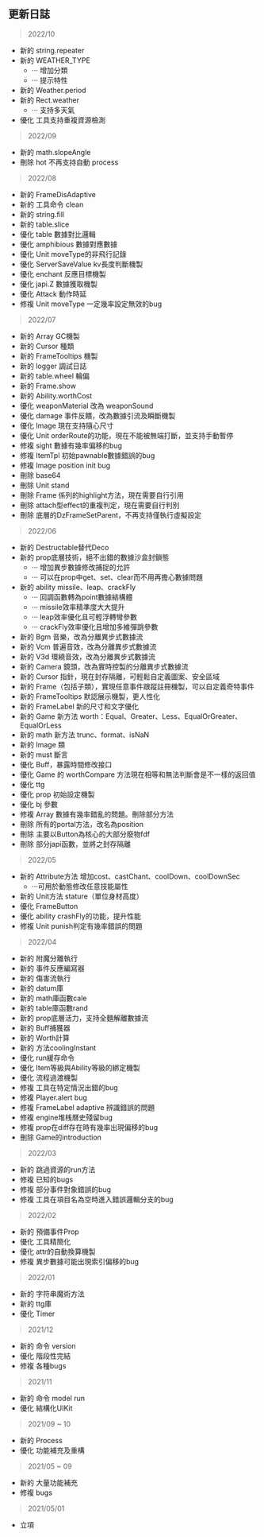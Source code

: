 ## 更新日誌

> 2022/10

* 新的 string.repeater
* 新的 WEATHER_TYPE
  * ··· 增加分類
  * ··· 提示特性
* 新的 Weather.period
* 新的 Rect.weather
  * ··· 支持多天氣
* 優化 工具支持重複資源檢測

> 2022/09

* 新的 math.slopeAngle
* 刪除 hot 不再支持自動 process

> 2022/08

* 新的 FrameDisAdaptive
* 新的 工具命令 clean
* 新的 string.fill
* 新的 table.slice
* 優化 table 數據對比邏輯
* 優化 amphibious 數據對應數據
* 優化 Unit moveType的非飛行記錄
* 優化 ServerSaveValue kv長度判斷機製
* 優化 enchant 反應目標機製
* 優化 japi.Z 數據獲取機製
* 優化 Attack 動作時延
* 修複 Unit moveType 一定幾率設定無效的bug

> 2022/07

* 新的 Array GC機製
* 新的 Cursor 種類
* 新的 FrameTooltips 機製
* 新的 logger 調試日誌
* 新的 table.wheel 輪偏
* 新的 Frame.show
* 新的 Ability.worthCost
* 優化 weaponMaterial 改為 weaponSound
* 優化 damage 事件反饋，改為數據引流及瞬斷機製
* 優化 Image 現在支持隨心尺寸
* 優化 Unit orderRoute的功能，現在不能被無端打斷，並支持手動暫停
* 修複 sight 數據有幾率偏移的bug
* 修複 ItemTpl 初始pawnable數據錯誤的bug
* 修複 Image position init bug
* 刪除 base64
* 刪除 Unit stand
* 刪除 Frame 係列的highlight方法，現在需要自行引用
* 刪除 attach型effect的重複判定，現在需要自行判別
* 刪除 底層的DzFrameSetParent，不再支持僅執行虛擬設定

> 2022/06

* 新的 Destructable替代Deco
* 新的 prop底層技術，絕不出錯的數據沙盒封鎖態
  * ··· 增加異步數據修改捕捉的允許
  * ··· 可以在prop中get、set、clear而不用再擔心數據問題
* 新的 ability missile、leap、crackFly
  * ··· 回調函數轉為point數據結構體
  * ··· missile效率精準度大大提升
  * ··· leap效率優化且可輕浮轉彎參數
  * ··· crackFly效率優化且增加多維彈跳參數
* 新的 Bgm 音樂，改為分離異步式數據流
* 新的 Vcm 普遍音效，改為分離異步式數據流
* 新的 V3d 環繞音效，改為分離異步式數據流
* 新的 Camera 鏡頭，改為實時控製的分離異步式數據流
* 新的 Cursor 指針，現在封存隔離，可輕鬆自定義圖案、安全區域
* 新的 Frame（包括子類），實現任意事件跟蹤註冊機製，可以自定義奇特事件
* 新的 FrameTooltips 默認展示機製，更人性化
* 新的 FrameLabel 新的尺寸和文字優化
* 新的 Game 新方法 worth：Equal、Greater、Less、EqualOrGreater、EqualOrLess
* 新的 math 新方法 trunc、format、isNaN
* 新的 Image 類
* 新的 must 斷言
* 優化 Buff，暴露時間修改接口
* 優化 Game 的 worthCompare 方法現在相等和無法判斷會是不一樣的返回值
* 優化 ttg
* 優化 prop 初始設定機製
* 優化 bj 參數
* 修複 Array 數據有幾率錯亂的問題。刪除部分方法
* 刪除 所有的portal方法，改名為position
* 刪除 主要以Button為核心的大部分廢物fdf
* 刪除 部分japi函數，並將之封存隔離

> 2022/05

* 新的 Attribute方法 增加cost、castChant、coolDown、coolDownSec
  * ···可用於動態修改任意技能屬性
* 新的 Unit方法 stature（單位身材高度）
* 優化 FrameButton
* 優化 ability crashFly的功能，提升性能
* 修複 Unit punish判定有幾率錯誤的問題

> 2022/04

* 新的 附魔分離執行
* 新的 事件反應編寫器
* 新的 傷害流執行
* 新的 datum庫
* 新的 math庫函數cale
* 新的 table庫函數rand
* 新的 prop底層活力，支持全麵解離數據流
* 新的 Buff捕獲器
* 新的 Worth計算
* 新的 方法coolingInstant
* 優化 run緩存命令
* 優化 Item等級與Ability等級的綁定機製
* 優化 流程過渡機製
* 修複 工具在特定情況出錯的bug
* 修複 Player.alert bug
* 修複 FrameLabel adaptive 辨識錯誤的問題
* 修複 engine堆桟曆史殘留bug
* 修複 prop在diff存在時有幾率出現偏移的bug
* 刪除 Game的introduction

> 2022/03

* 新的 跳過資源的run方法
* 修複 已知的bugs
* 修複 部分事件對象錯誤的bug
* 修複 工具在項目名為空時進入錯誤邏輯分支的bug

> 2022/02

* 新的 預備事件Prop
* 優化 工具精簡化
* 優化 attr的自動換算機製
* 修複 異步數據可能出現索引偏移的bug

> 2022/01

* 新的 字符串魔術方法
* 新的 ttg庫
* 優化 Timer

> 2021/12

* 新的 命令 version
* 優化 階段性完結
* 修複 各種bugs

> 2021/11

* 新的 命令 model run
* 優化 結構化UIKit

> 2021/09 ~ 10

* 新的 Process
* 優化 功能補充及重構

> 2021/05 ~ 09

* 新的 大量功能補充
* 修複 bugs

> 2021/05/01

* 立項
